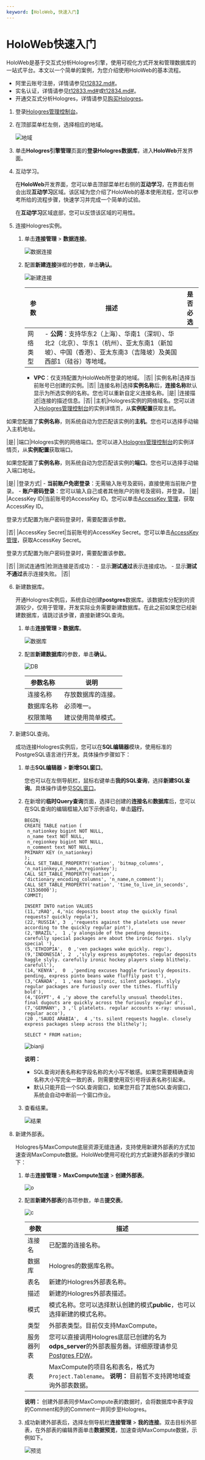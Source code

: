 ```yaml
---
keyword: [HoloWeb, 快速入门]
---
```


# HoloWeb快速入门

HoloWeb是基于交互式分析Hologres引擎，使用可视化方式开发和管理数据库的一站式平台。本文以一个简单的案例，为您介绍使用HoloWeb的基本流程。

-   阿里云账号注册，详情请参见[t12832.md\#]()。
-   实名认证，详情请参见[t12833.md\#]()或[t12834.md\#]()。
-   开通交互式分析Hologres，详情请参见[购买Hologres](/cn.zh-CN/准备工作/购买Hologres.md)。

1.  登录[Hologres管理控制台](https://hologram.console.aliyun.com/#/instance)。

2.  在顶部菜单栏左侧，选择相应的地域。

    ![地域](https://static-aliyun-doc.oss-accelerate.aliyuncs.com/assets/img/zh-CN/4547818061/p141749.png)

3.  单击**Hologres引擎管理**页面的**登录Hologres数据库**，进入**HoloWeb**开发界面。

4.  互动学习。

    在**HoloWeb**开发界面，您可以单击顶部菜单栏右侧的**互动学习**，在界面右侧会出现**互动学习**区域。该区域为您介绍了HoloWeb的基本使用流程，您可以参考所给的流程步骤，快速学习并完成一个简单的试验。

    在**互动学习**区域底部，您可以反馈该区域的可用性。

5.  连接Hologres实例。

    1.  单击**连接管理** \> **数据连接**。

        ![数据连接](https://static-aliyun-doc.oss-accelerate.aliyuncs.com/assets/img/zh-CN/1570812161/p116500.png)

    2.  配置**新建连接**弹框的参数，单击**确认**。

        ![新建连接](https://static-aliyun-doc.oss-accelerate.aliyuncs.com/assets/img/zh-CN/8413376061/p116502.png)

        |参数|描述|是否必选|
        |--|--|----|
        |网络类型|        -   **公网**：支持华东2（上海）、华南1（深圳）、华北2（北京）、华东1（杭州）、亚太东南1（新加坡）、中国（香港）、亚太东南3（吉隆坡）及美国西部1（硅谷）等地域。
        -   **VPC**：仅支持配置为HoloWeb所登录的地域。
|否|
        |实例名称|选择当前账号已创建的实例。|否|
        |连接名称|选择**实例名称**后，**连接名称**默认显示为所选实例的名称。您也可以重新自定义连接名称。|是|
        |连接描述|连接的描述信息。|否|
        |主机|Hologres实例的网络域名。您可以进入[Hologres管理控制台](https://hologram.console.aliyun.com/#/instance)的实例详情页，从**实例配置**获取主机。

如果您配置了**实例名称**，则系统自动为您匹配该实例的**主机**。您也可以选择手动输入主机地址。

|是|
        |端口|Hologres实例的网络端口。您可以进入[Hologres管理控制台](https://hologram.console.aliyun.com/#/instance)的实例详情页，从**实例配置**获取端口。

如果您配置了**实例名称**，则系统自动为您匹配该实例的**端口**。您也可以选择手动输入端口地址。

|是|
        |登录方式|        -   **当前账户免密登录**：无需输入账号及密码，直接使用当前账户登录。
        -   **账户密码登录**：您可以输入自己或者其他账户的账号及密码，并登录。
|是|
        |AccessKey ID|当前账号的AccessKey ID。您可以单击[AccessKey 管理](https://usercenter.console.aliyun.com/?spm=5176.2020520153.nav-right.dak.3bcf415dCWGUBj#/manage/ak)，获取AccessKey ID。

登录方式配置为账户密码登录时，需要配置该参数。

|否|
        |AccessKey Secret|当前账号的AccessKey Secret。您可以单击[AccessKey 管理](https://usercenter.console.aliyun.com/?spm=5176.2020520153.nav-right.dak.3bcf415dCWGUBj#/manage/ak)，获取AccessKey Secret。

登录方式配置为账户密码登录时，需要配置该参数。

|否|
        |测试连通性|检测连接是否成功：         -   显示**测试通过**表示连接成功。
        -   显示**测试不通过**表示连接失败。
|否|

6.  新建数据库。

    开通Hologres实例后，系统自动创建**postgres**数据库。该数据库分配到的资源较少，仅用于管理，开发实际业务需要新建数据库。在此之前如果您已经新建数据库，请跳过该步骤，直接新建SQL查询。

    1.  单击**连接管理** \> **数据库**。

        ![数据库](https://static-aliyun-doc.oss-accelerate.aliyuncs.com/assets/img/zh-CN/1570812161/p118032.png)

    2.  配置**新建数据库**的参数，单击**确认**。

        ![DB](https://static-aliyun-doc.oss-accelerate.aliyuncs.com/assets/img/zh-CN/6427818061/p118018.png)

        |参数名称|说明|
        |----|--|
        |连接名称|存放数据库的连接。|
        |数据库名称|必须唯一。|
        |权限策略|建议使用简单模式。|

7.  新建SQL查询。

    成功连接Hologres实例后，您可以在**SQL编辑器**模块，使用标准的PostgreSQL语言进行开发。具体操作步骤如下：

    1.  单击**SQL编辑器** \> **新增SQL窗口**。

        您也可以在左侧导航栏，鼠标右键单击**我的SQL查询**，选择**新建SQL查询**。具体操作请参见[SQL窗口](/cn.zh-CN/连接开发工具/HoloWeb/SQL编辑器/SQL窗口.md)。

    2.  在新增的**临时Query查询**页面，选择已创建的**连接名**和**数据库**后，您可以在SQL查询的编辑框输入如下示例语句，单击**运行**。

        ```
        BEGIN;
        CREATE TABLE nation (
         n_nationkey bigint NOT NULL,
         n_name text NOT NULL,
         n_regionkey bigint NOT NULL,
         n_comment text NOT NULL,
        PRIMARY KEY (n_nationkey)
        );
        CALL SET_TABLE_PROPERTY('nation', 'bitmap_columns', 'n_nationkey,n_name,n_regionkey');
        CALL SET_TABLE_PROPERTY('nation', 'dictionary_encoding_columns', 'n_name,n_comment');
        CALL SET_TABLE_PROPERTY('nation', 'time_to_live_in_seconds', '31536000');
        COMMIT;
        
        INSERT INTO nation VALUES
        (11,'zRAQ', 4,'nic deposits boost atop the quickly final requests? quickly regula'),
        (22,'RUSSIA', 3  ,'requests against the platelets use never according to the quickly regular pint'),
        (2,'BRAZIL',  1 ,'y alongside of the pending deposits. carefully special packages are about the ironic forges. slyly special '),
        (5,'ETHIOPIA',  0 ,'ven packages wake quickly. regu'),
        (9,'INDONESIA', 2  ,'slyly express asymptotes. regular deposits haggle slyly. carefully ironic hockey players sleep blithely. carefull'),
        (14,'KENYA',  0  ,'pending excuses haggle furiously deposits. pending, express pinto beans wake fluffily past t'),
        (3,'CANADA',  1 ,'eas hang ironic, silent packages. slyly regular packages are furiously over the tithes. fluffily bold'),
        (4,'EGYPT', 4 ,'y above the carefully unusual theodolites. final dugouts are quickly across the furiously regular d'),
        (7,'GERMANY', 3 ,'l platelets. regular accounts x-ray: unusual, regular acco'),
        (20 ,'SAUDI ARABIA',  4 ,'ts. silent requests haggle. closely express packages sleep across the blithely');
        
        SELECT * FROM nation;
        ```

        ![bianji](https://static-aliyun-doc.oss-accelerate.aliyuncs.com/assets/img/zh-CN/4724918061/p118117.png)

        **说明：**

        -   SQL查询对表名称和字段名称的大小写不敏感。如果您需要精确查询名称大小写完全一致的表，则需要使用双引号将该表名称引起来。
        -   默认只能开启一个SQL查询窗口，如果您开启了其他SQL查询窗口，系统会自动中断前一个窗口作业。
    3.  查看结果。

        ![结果](https://static-aliyun-doc.oss-accelerate.aliyuncs.com/assets/img/zh-CN/4724918061/p118138.png)

8.  新建外部表。

    Hologres与MaxCompute底层资源无缝连通，支持使用新建外部表的方式加速查询MaxCompute数据。HoloWeb使用可视化的方式新建外部表的步骤如下：

    1.  单击**连接管理** \> **MaxCompute加速** \> **创建外部表**。

        ![o](https://static-aliyun-doc.oss-accelerate.aliyuncs.com/assets/img/zh-CN/2570812161/p118150.png)

    2.  配置**新建外部表**的各项参数，单击**提交表**。

        ![c](https://static-aliyun-doc.oss-accelerate.aliyuncs.com/assets/img/zh-CN/4724918061/p118151.png)

        |参数|描述|
        |--|--|
        |连接名|已配置的连接名称。|
        |数据库|Hologres的数据库名称。|
        |表名|新建的Hologres外部表名称。|
        |描述|新建的Hologres外部表描述。|
        |模式|模式名称。您可以选择默认创建的模式**public**，也可以选择新建的模式名称。 |
        |类型|外部表类型。目前仅支持MaxCompute。 |
        |服务器列表|您可以直接调用Hologres底层已创建的名为**odps\_server**的外部表服务器。详细原理请参见[Postgres FDW](https://www.postgresql.org/docs/11/postgres-fdw.html?spm=a2c4g.11186623.2.11.7e476020Gyif3k)。 |
        |表|MaxCompute的项目名和表名，格式为`Project.Tablename`。 **说明：** 目前暂不支持跨地域查询外部表数据。 |

        **说明：** 创建外部表同步MaxCompute表的数据时，会将数据库中表字段的Comment和列的Comment一并同步至Hologres。

    3.  成功新建外部表后，选择左侧导航栏**连接管理** \> **我的连接**。双击目标外部表，在外部表的编辑界面单击**数据预览**，加速查询MaxCompute数据，示例如下。

        ![预览](https://static-aliyun-doc.oss-accelerate.aliyuncs.com/assets/img/zh-CN/2570812161/p118166.png)


